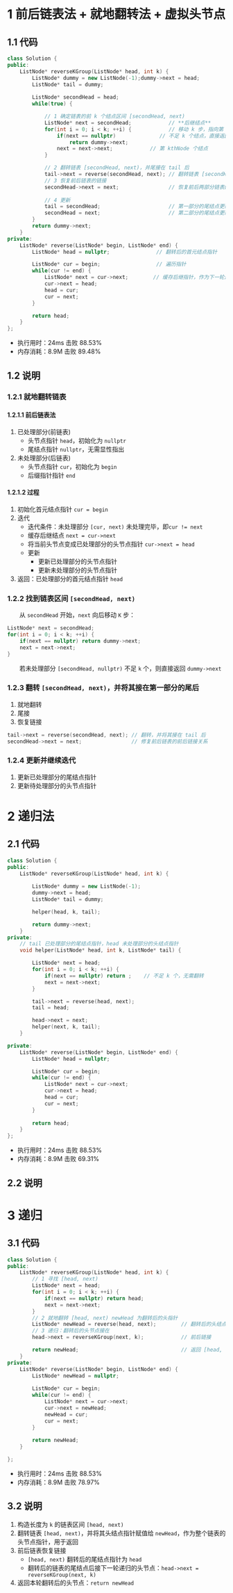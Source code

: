 # 1 前后链表法 + 就地翻转法 + 虚拟头节点
## 1.1 代码
```C++
class Solution {
public:
    ListNode* reverseKGroup(ListNode* head, int k) {
        ListNode* dummy = new ListNode(-1);dummy->next = head;
        ListNode* tail = dummy;
        
        ListNode* secondHead = head;
        while(true) {

            // 1 确定链表的前 k 个结点区间 [secondHead, next)
            ListNode* next = secondHead;            // **后继结点**
            for(int i = 0; i < k; ++i) {            // 移动 k 步，指向第 k + 1个结点
                if(next == nullptr)              // 不足 k 个结点，直接返回(不用翻转)
                    return dummy->next;
                next = next->next;            // 第 kthNode 个结点
            }

            // 2 翻转链表 [secondHead, next)，并尾接在 tail 后
            tail->next = reverse(secondHead, next); // 翻转链表 [secondHead, next)，并将翻转后的链表尾接在 tail 后
            // 3 恢复前后链表的链接
            secondHead->next = next;                // 恢复前后两部分链表的链接，以简化退出处理
            
            // 4 更新
            tail = secondHead;                      // 第一部分的尾结点更新：已处理部分的尾结点指针更新为 secondHead
            secondHead = next;                      // 第二部分的尾结点更新：未处理部分的首元结点指针更新为 next，继续迭代
        }
        return dummy->next;
    }
private:
    ListNode* reverse(ListNode* begin, ListNode* end) {
        ListNode* head = nullptr;               // 翻转后的首元结点指针

        ListNode* cur = begin;                  // 遍历指针
        while(cur != end) {
            ListNode* next = cur->next;        // 缓存后继指针，作为下一轮迭代的首元结点指针
            cur->next = head;
            head = cur;
            cur = next;
        }

        return head;
    }
};
```
+ 执行用时：24ms            击败 88.53%
+ 内存消耗：8.9M            击败 89.48%


## 1.2 说明
### 1.2.1 就地翻转链表
#### 1.2.1.1 前后链表法
1) 已处理部分(前链表)
    + 头节点指针 `head`，初始化为 `nullptr`
    + 尾结点指针 `nullptr`，无需显性指出
2) 未处理部分(后链表)
   + 头节点指针 `cur`，初始化为 `begin`
   + 后缀指针指针 `end`
#### 1.2.1.2 过程
1) 初始化首元结点指针 `cur = begin`
2) 迭代
   + 迭代条件：未处理部分 `[cur, next)` 未处理完毕，即`cur != next`
   + 缓存后继结点 `next = cur->next`
   + 将当前头节点变成已处理部分的头节点指针 `cur->next = head`
   + 更新
     + 更新已处理部分的头节点指针
     + 更新未处理部分的头节点指针
3) 返回：已处理部分的首元结点指针 `head`

### 1.2.2 找到链表区间 `[secondHead, next)`
&emsp;&emsp;从 `secondHead` 开始，`next` 向后移动 `K` 步：
```C++
ListNode* next = secondHead;
for(int i = 0; i < k; ++i) {
    if(next == nullptr) return dummy->next;
    next = next->next;
}
```
&emsp;&emsp;若未处理部分 `[secondHead, nullptr)` 不足 `k` 个，则直接返回 `dummy->next`

### 1.2.3 翻转 `[secondHead, next)`，并将其接在第一部分的尾后
1) 就地翻转
2) 尾接
3) 恢复链接
```C++
tail->next = reverse(secondHead, next); // 翻转，并将其接在 tail 后
secondHead->next = next;                // 修复前后链表的前后链接关系
```
### 1.2.4 更新并继续迭代
1) 更新已处理部分的尾结点指针
2) 更新待处理部分的头节点指针


# 2 递归法
## 2.1 代码
```C++
class Solution {
public:
    ListNode* reverseKGroup(ListNode* head, int k) {
        
        ListNode* dummy = new ListNode(-1);
        dummy->next = head;
        ListNode* tail = dummy;

        helper(head, k, tail);

        return dummy->next;
    }
private:
    // tail 已处理部分的尾结点指针，head 未处理部分的头结点指针
    void helper(ListNode* head, int k, ListNode* tail) {

        ListNode* next = head;
        for(int i = 0; i < k; ++i) {
            if(next == nullptr) return ;    // 不足 k 个，无需翻转
            next = next->next;
        }

        tail->next = reverse(head, next);
        tail = head;

        head->next = next;
        helper(next, k, tail);
    }

private:
    ListNode* reverse(ListNode* begin, ListNode* end) {
        ListNode* head = nullptr;

        ListNode* cur = begin;
        while(cur != end) {
            ListNode* next = cur->next;
            cur->next = head;
            head = cur;
            cur = next;
        }
        
        return head;
    }
};
```
+ 执行用时：24ms            击败 88.53%
+ 内存消耗：8.9M            击败 69.31%

## 2.2 说明

# 3 递归
## 3.1 代码
```C++
class Solution {
public:
    ListNode* reverseKGroup(ListNode* head, int k) {
        // 1 寻找 [head, next)
        ListNode* next = head;
        for(int i = 0; i < k; ++i) {
            if(next == nullptr) return head;
            next = next->next;
        }
        // 2 就地翻转 [head, next) newHead 为翻转后的头指针
        ListNode* newHead = reverse(head, next);        // 翻转后的头结点指针
        // 3 递归：翻转后的头节点接在
        head->next = reverseKGroup(next, k);            // 前后链接

        return newHead;                                 // 返回 [head, next) 翻转后的头节点指针
    }
private:
    ListNode* reverse(ListNode* begin, ListNode* end) {
        ListNode* newHead = nullptr;
        
        ListNode* cur = begin;
        while(cur != end) {
            ListNode* next = cur->next;
            cur->next = newHead;
            newHead = cur;
            cur = next;
        }
        
        return newHead;
    }

};
```
+ 执行用时：24ms            击败 88.53%
+ 内存消耗：8.9M            击败 78.97%

## 3.2 说明
1) 构造长度为 `k` 的链表区间 `[head, next)`
2) 翻转链表 `[head, next)`，并将其头结点指针赋值给 `newHead`，作为整个链表的头节点指针，用于返回
3) 前后链表恢复链接
   + `[head, next)` 翻转后的尾结点指针为 `head`
   + 翻转后的链表的尾结点后接下一轮递归的头节点：`head->next = reverseKGroup(next, k)`
4) 返回本轮翻转后的头节点：`return newHead`